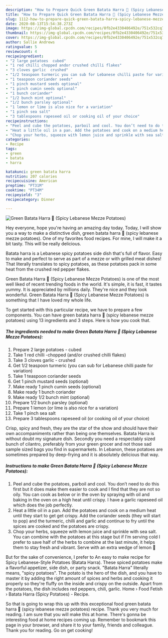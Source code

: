 ```yaml
---
description: "How to Prepare Quick Green Batata Harra 🌱 (Spicy Lebanese Mezze Potatoes)"
title: "How to Prepare Quick Green Batata Harra 🌱 (Spicy Lebanese Mezze Potatoes)"
slug: 1112-how-to-prepare-quick-green-batata-harra-spicy-lebanese-mezze-potatoes
date: 2020-08-13T15:54:38.273Z
image: https://img-global.cpcdn.com/recipes/0fb2e4330406492e/751x532cq70/green-batata-harra-🌱-spicy-lebanese-mezze-potatoes-recipe-main-photo.jpg
thumbnail: https://img-global.cpcdn.com/recipes/0fb2e4330406492e/751x532cq70/green-batata-harra-🌱-spicy-lebanese-mezze-potatoes-recipe-main-photo.jpg
cover: https://img-global.cpcdn.com/recipes/0fb2e4330406492e/751x532cq70/green-batata-harra-🌱-spicy-lebanese-mezze-potatoes-recipe-main-photo.jpg
author: Sallie Andrews
ratingvalue: 5
reviewcount: 4
recipeingredient:
- "2 large potatoes  cubed"
- "1 red chilli chopped andor crushed chilli flakes"
- "3 cloves garlic  crushed"
- "1/2 teaspoon turmeric you can sub for Lebanese chilli paste for variation"
- "1 teaspoon coriander seeds"
- "1 pinch mustard seeds optional"
- "1 pinch cumin seeds optional"
- "1 bunch coriander"
- "1/2 bunch mint optional"
- "1/2 bunch parsley optional"
- "1 lemon or lime is also nice for a variation"
- "1 pinch sea salt"
- "3 tablespoons rapeseed oil or cooking oil of your choice"
recipeinstructions:
- "Peel and cube the potatoes, parboil and cool. You don’t need to do this first but it does make them easier to cook and I find that they are not so oily. You can cook as below or in the oven by spraying with oil and baking in the oven on a high heat until crispy. I have a garlic rapeseed oil which does the job perfectly."
- "Heat a little oil in a pan. Add the potatoes and cook on a medium heat until they start to get get crispy. Add the coriander seeds (they will start to pop) and the turmeric, chilli and garlic and continue to fry until the spices are cooked and the potatoes are crispy."
- "Chop your herbs, squeeze with lemon juice and sprinkle with sea salt. You can combine with the potatoes at this stage but if I’m serving cold I prefer to save half of the herbs to combine at the last minute, it helps them to stay fresh and vibrant. Serve with an extra wedge of lemon 🍋"
categories:
- Recipe
tags:
- green
- batata
- harra

katakunci: green batata harra 
nutrition: 207 calories
recipecuisine: American
preptime: "PT31M"
cooktime: "PT34M"
recipeyield: "3"
recipecategory: Dinner

---
```



![Green Batata Harra 🌱 (Spicy Lebanese Mezze Potatoes)](https://img-global.cpcdn.com/recipes/0fb2e4330406492e/751x532cq70/green-batata-harra-🌱-spicy-lebanese-mezze-potatoes-recipe-main-photo.jpg)

Hey everyone, hope you're having an amazing day today. Today, I will show you a way to make a distinctive dish, green batata harra 🌱 (spicy lebanese mezze potatoes). One of my favorites food recipes. For mine, I will make it a bit tasty. This will be really delicious.

Batata harra is a Lebanese spicy potatoes side dish that&#39;s full of flavor. Easy to make and perfect to serve as part of a mezze or with grilled meat dishes! That literally translates to spicy potatoes, as these potatoes pack in some heat from the crushed red pepper flakes.

Green Batata Harra 🌱 (Spicy Lebanese Mezze Potatoes) is one of the most well liked of recent trending foods in the world. It's simple, it is fast, it tastes yummy. It is appreciated by millions daily. They're nice and they look wonderful. Green Batata Harra 🌱 (Spicy Lebanese Mezze Potatoes) is something that I have loved my whole life.


To get started with this particular recipe, we have to prepare a few components. You can have green batata harra 🌱 (spicy lebanese mezze potatoes) using 13 ingredients and 3 steps. Here is how you cook that.

<!--inarticleads1-->

##### The ingredients needed to make Green Batata Harra 🌱 (Spicy Lebanese Mezze Potatoes):

1. Prepare 2 large potatoes - cubed
1. Take 1 red chilli -chopped (and/or crushed chilli flakes)
1. Take 3 cloves garlic - crushed
1. Get 1/2 teaspoon turmeric (you can sub for Lebanese chilli paste for variation)
1. Take 1 teaspoon coriander seeds
1. Get 1 pinch mustard seeds (optional)
1. Make ready 1 pinch cumin seeds (optional)
1. Make ready 1 bunch coriander
1. Make ready 1/2 bunch mint (optional)
1. Prepare 1/2 bunch parsley (optional)
1. Prepare 1 lemon (or lime is also nice for a variation)
1. Take 1 pinch sea salt
1. Prepare 3 tablespoons rapeseed oil (or cooking oil of your choice)


Crisp, spicy and fresh, they are the star of the show and should have their own accompaniments rather than being one themselves. Batata Harra is without doubt my signature dish. Secondly you need a respectably sized bunch of cilantro, preferably from your green grocer and not those sad sample sized bags you find in supermarkets. In Lebanon, these potatoes are sometimes prepared by deep-frying and it is absolutely delicious that way. 

<!--inarticleads2-->

##### Instructions to make Green Batata Harra 🌱 (Spicy Lebanese Mezze Potatoes):

1. Peel and cube the potatoes, parboil and cool. You don’t need to do this first but it does make them easier to cook and I find that they are not so oily. You can cook as below or in the oven by spraying with oil and baking in the oven on a high heat until crispy. I have a garlic rapeseed oil which does the job perfectly.
1. Heat a little oil in a pan. Add the potatoes and cook on a medium heat until they start to get get crispy. Add the coriander seeds (they will start to pop) and the turmeric, chilli and garlic and continue to fry until the spices are cooked and the potatoes are crispy.
1. Chop your herbs, squeeze with lemon juice and sprinkle with sea salt. You can combine with the potatoes at this stage but if I’m serving cold I prefer to save half of the herbs to combine at the last minute, it helps them to stay fresh and vibrant. Serve with an extra wedge of lemon 🍋


But for the sake of convenience, I prefer to An easy to make recipe for Spicy Lebanese-Style Potatoes (Batata Harra). These spiced potatoes make a flavorful appetizer, side dish, or party snack. &#34;Batata Harra&#34; literally means, &#34;spicy potatoes&#34;. The potato is the hero of the dish, and you have to master it by adding the right amount of spices and herbs and cooking it properly so they&#39;re fluffy on the inside and crispy on the outside. Apart from the potatoes, the dish includes red peppers, chili, garlic. Home › Food Fetish › Batata Harra (Spicy Potatoes) - Recipe. 

So that is going to wrap this up with this exceptional food green batata harra 🌱 (spicy lebanese mezze potatoes) recipe. Thank you very much for reading. I am sure that you will make this at home. There's gonna be interesting food at home recipes coming up. Remember to bookmark this page in your browser, and share it to your family, friends and colleague. Thank you for reading. Go on get cooking!
